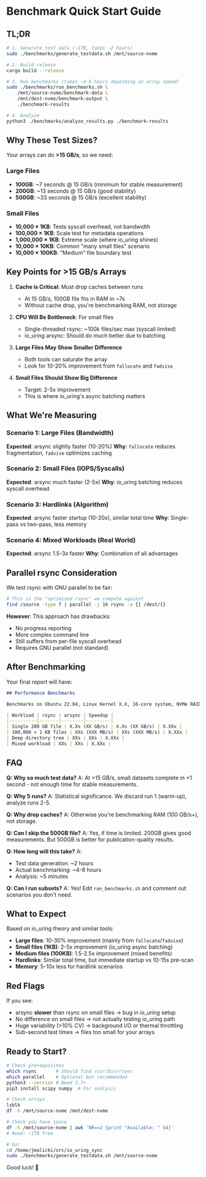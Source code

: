 # Benchmark Quick Start Guide

## TL;DR

```bash
# 1. Generate test data (~1TB, takes ~2 hours)
sudo ./benchmarks/generate_testdata.sh /mnt/source-nvme

# 2. Build release
cargo build --release

# 3. Run benchmarks (takes ~4-6 hours depending on array speed)
sudo ./benchmarks/run_benchmarks.sh \
    /mnt/source-nvme/benchmark-data \
    /mnt/dest-nvme/benchmark-output \
    ./benchmark-results

# 4. Analyze
python3 ./benchmarks/analyze_results.py ./benchmark-results
```

## Why These Test Sizes?

Your arrays can do **>15 GB/s**, so we need:

### Large Files
- **100GB**: ~7 seconds @ 15 GB/s (minimum for stable measurement)
- **200GB**: ~13 seconds @ 15 GB/s (good stability)
- **500GB**: ~33 seconds @ 15 GB/s (excellent stability)

### Small Files
- **10,000 × 1KB**: Tests syscall overhead, not bandwidth
- **100,000 × 1KB**: Scale test for metadata operations
- **1,000,000 × 1KB**: Extreme scale (where io_uring shines)
- **10,000 × 10KB**: Common "many small files" scenario
- **10,000 × 100KB**: "Medium" file boundary test

## Key Points for >15 GB/s Arrays

1. **Cache is Critical**: Must drop caches between runs
   - At 15 GB/s, 100GB file fits in RAM in ~7s
   - Without cache drop, you're benchmarking RAM, not storage

2. **CPU Will Be Bottleneck**: For small files
   - Single-threaded rsync: ~100k files/sec max (syscall limited)
   - io_uring arsync: Should do much better due to batching

3. **Large Files May Show Smaller Difference**
   - Both tools can saturate the array
   - Look for 10-20% improvement from `fallocate` and `fadvise`

4. **Small Files Should Show Big Difference**
   - Target: 2-5x improvement
   - This is where io_uring's async batching matters

## What We're Measuring

### Scenario 1: Large Files (Bandwidth)
**Expected**: arsync slightly faster (10-20%)
**Why**: `fallocate` reduces fragmentation, `fadvise` optimizes caching

### Scenario 2: Small Files (IOPS/Syscalls)
**Expected**: arsync much faster (2-5x)
**Why**: io_uring batching reduces syscall overhead

### Scenario 3: Hardlinks (Algorithm)
**Expected**: arsync faster startup (10-20x), similar total time
**Why**: Single-pass vs two-pass, less memory

### Scenario 4: Mixed Workloads (Real World)
**Expected**: arsync 1.5-3x faster
**Why**: Combination of all advantages

## Parallel rsync Consideration

We test rsync with GNU parallel to be fair:
```bash
# This is the "optimized rsync" we compete against
find /source -type f | parallel -j 16 rsync -a {} /dest/{}
```

**However**: This approach has drawbacks:
- No progress reporting
- More complex command line
- Still suffers from per-file syscall overhead
- Requires GNU parallel (not standard)

## After Benchmarking

Your final report will have:

```markdown
## Performance Benchmarks

Benchmarks on Ubuntu 22.04, Linux Kernel X.X, 16-core system, NVMe RAID (15+ GB/s):

| Workload | rsync | arsync | Speedup |
|----------|-------|--------|---------|
| Single 200 GB file | X.Xs (XX GB/s) | X.Xs (XX GB/s) | X.XXx |
| 100,000 × 1 KB files | XXs (XXX MB/s) | XXs (XXX MB/s) | X.XXx |
| Deep directory tree | XXs | XXs | X.XXx |
| Mixed workload | XXs | XXs | X.XXx |
```

## FAQ

**Q: Why so much test data?**
A: At >15 GB/s, small datasets complete in <1 second - not enough time for stable measurements.

**Q: Why 5 runs?**
A: Statistical significance. We discard run 1 (warm-up), analyze runs 2-5.

**Q: Why drop caches?**
A: Otherwise you're benchmarking RAM (100 GB/s+), not storage.

**Q: Can I skip the 500GB file?**
A: Yes, if time is limited. 200GB gives good measurements. But 500GB is better for publication-quality results.

**Q: How long will this take?**
A:
- Test data generation: ~2 hours
- Actual benchmarking: ~4-6 hours
- Analysis: ~5 minutes

**Q: Can I run subsets?**
A: Yes! Edit `run_benchmarks.sh` and comment out scenarios you don't need.

## What to Expect

Based on io_uring theory and similar tools:

- **Large files**: 10-30% improvement (mainly from `fallocate`/`fadvise`)
- **Small files (1KB)**: 2-5x improvement (io_uring async batching)
- **Medium files (100KB)**: 1.5-2.5x improvement (mixed benefits)
- **Hardlinks**: Similar total time, but immediate startup vs 10-15s pre-scan
- **Memory**: 5-10x less for hardlink scenarios

## Red Flags

If you see:
- arsync **slower** than rsync on small files → bug in io_uring setup
- No difference on small files → not actually testing io_uring path
- Huge variability (>10% CV) → background I/O or thermal throttling
- Sub-second test times → files too small for your arrays

## Ready to Start?

```bash
# Check prerequisites
which rsync       # Should find /usr/bin/rsync
which parallel    # Optional but recommended
python3 --version # Need 3.7+
pip3 install scipy numpy  # For analysis

# Check arrays
lsblk
df -h /mnt/source-nvme /mnt/dest-nvme

# Check you have space
df -h /mnt/source-nvme | awk 'NR==2 {print "Available: " $4}'
# Need: ~1TB free

# Go!
cd /home/jmalicki/src/io_uring_sync
sudo ./benchmarks/generate_testdata.sh /mnt/source-nvme
```

Good luck! 🚀

